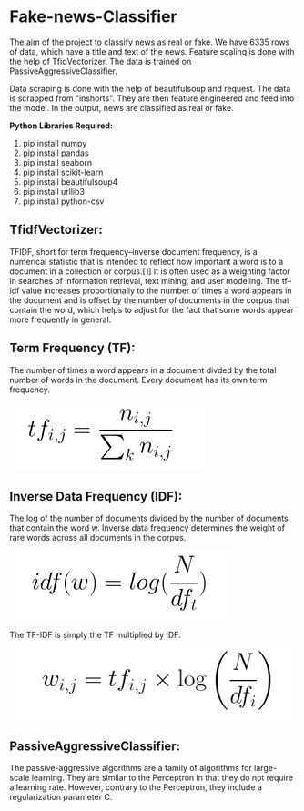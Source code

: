 # Fake-news-Classifier
The aim of the project to classify news as real or fake. We have 6335 rows of data, which have a title and text of the news. Feature scaling is done with the help of TfidVectorizer. The data is trained on PassiveAggressiveClassifier. 

Data scraping is done with the help of beautifulsoup and request. The data is scrapped from "inshorts". They are then feature engineered and feed into the model. In the output, news are classified as real or fake.


**Python Libraries Required:**

1. pip install numpy
2. pip install pandas
3. pip install seaborn
4. pip install scikit-learn
5. pip install beautifulsoup4
6. pip install urllib3
7. pip install python-csv


## TfidfVectorizer:

TFIDF, short for term frequency–inverse document frequency, is a numerical statistic that is intended to reflect how important a word is to a document in a collection or corpus.[1] It is often used as a weighting factor in searches of information retrieval, text mining, and user modeling. The tf–idf value increases proportionally to the number of times a word appears in the document and is offset by the number of documents in the corpus that contain the word, which helps to adjust for the fact that some words appear more frequently in general.



## Term Frequency (TF):

The number of times a word appears in a document divded by the total number of words in the document. Every document has its own term frequency.



![](image1.png)



## Inverse Data Frequency (IDF):

The log of the number of documents divided by the number of documents that contain the word w. Inverse data frequency determines the weight of rare words across all documents in the corpus.



![](image2.png)



The TF-IDF is simply the TF multiplied by IDF.



![](image3.png)



## PassiveAggressiveClassifier:

The passive-aggressive algorithms are a family of algorithms for large-scale learning. They are similar to the Perceptron in that they do not require a learning rate. However, contrary to the Perceptron, they include a regularization parameter C.
